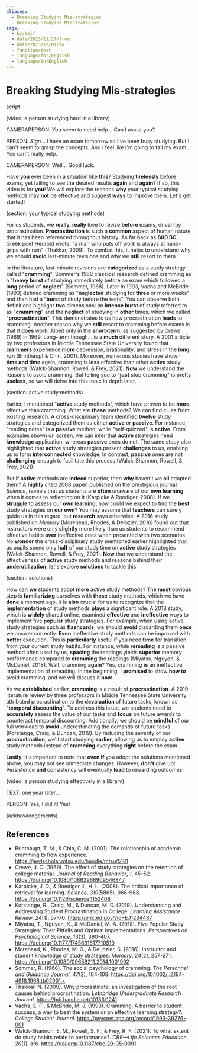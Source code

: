 ```yaml
---
aliases:
  - Breaking Studying Mis-strategies
  - Breaking Studying Misstrategies
tags:
  - by/self
  - date/2023/11/27/from
  - date/2023/12/01/to
  - function/text
  - language/for/English
  - language/in/English
---
```


# Breaking Studying Mis-strategies

script

(video: a person studying hard in a library)

CAMERAPERSON: You seem to need help... Can I assist you?

PERSON: _Sign_... I have an exam tomorrow so I've been busy studying. But I can't seem to grasp the concepts. And I feel like I'm going to fail my exam... You can't really help.

CAMERAPERSON: Well... Good luck.

Have __you__ ever been in a situation like __this__? Studying __tirelessly__ before exams, yet failing to see the desired results __again__ and __again__? If so, this video is for __you__! We will explore the reasons __why__ your typical studying methods may __not__ be effective and suggest __ways__ to improve them. Let's get started!

(section: your typical studying methods)

For us students, we __really, really__ love to revise __before__ exams, driven by procrastination. __Procrastination__ is such a __common__ aspect of human nature that it has been referenced throughout history. As far back as __800 BC__, Greek poet Hedroid wrote, "a man who puts off work is always at hand-grips with ruin" (Thakkar, 2009). To combat this, it helps to understand why we should __avoid__ last-minute revisions and why we __still__ resort to them.

In the literature, last-minute revisions are __categorized__ as a study strategy called "__cramming__". Sommer's 1968 classical research defined cramming as a "__heavy burst__ of studying immediately before an exam which followed a __long__ period of __neglect__" (Sommer, 1968). Later in 1993, Vacha and McBride (1993) defined cramming as "__neglected__ studying for __three__ or more weeks" and then had a "__burst__ of study before the tests". You can observe both definitions highlight __two__ dimensions: an __intense burst__ of study referred to as "__cramming__" and the __neglect__ of studying in __other__ times, which we called "__procrastination__". This demonstrates to us how procrastination __leads__ to cramming. Another reason why we __still__ resort to cramming before exams is that it __does__ work! Albeit only in the __short-term__, as suggested by Crewe (1969) in 1969. Long-term though... is a __much__ different story. A 2001 article by two professors in Middle Tennessee State University found that __crammers__ experience __more__ depression, irrationality, and stress in the __long run__ (Brinthaupt & Chin, 2001). Moreover, numerous studies have shown __time and time__ again, cramming is __less__ effective than other __active__ study methods (Walck-Shannon, Rowell, & Frey, 2021). __Now__ we understand the reasons to avoid cramming. But telling you to "__just__ stop cramming" is pretty __useless__, so we will delve into this topic in depth later.

(section: active study methods)

Earlier, I mentioned "__active__ study methods", which have proven to be __more__ effective than cramming. What are __these__ methods? We can find clues from existing research. A cross-disciplinary team identified __twelve__ study strategies and categorized them as either __active__ or __passive__. For instance, "reading notes" is a __passive__ method, while "self-quizzed" is __active__. From examples shown on screen, we can infer that __active__ strategies need __knowledge__ application, whereas __passive__ ones do not. The same study also highlighted that __active__ study strategies present __challenges__ to us, enabling us to form __interconnected__ knowledge. In contrast, __passive__ ones are not __challenging__ enough to facilitate this process (Walck-Shannon, Rowell, & Frey, 2021).

But if __active__ methods are __indeed__ superior, then __why__ haven't we __all__ adopted them? A __highly__ cited 2008 paper, published on the prestigious journal _Science_, reveals that us students are __often__ unaware of our __own learning__ when it comes to reflecting on it (Karpicke & Roediger, 2008). If we __struggle__ to assess our __own learning__, how could we expect to find the __best__ study strategies on __our own__? You may assume that __teachers__ can surely guide us in this regard, but __research__ says otherwise. A 2016 study published on _Memory_ (Morehead, Rhodes, & Delozier, 2016) found out that instructors were only __slightly__ more likely than us students to recommend effective habits __over__ ineffective ones when presented with two scenarios. No __wonder__ the cross-disciplinary study mentioned earlier highlighted that us pupils spend only __half__ of our study time on __active__ study strategies (Walck-Shannon, Rowell, & Frey, 2021). __Now__ that we understand the effectiveness of __active__ study methods and reasons behind their __underutilization__, let's explore __solutions__ to tackle this.

(section: solutions)

How can __we__ students adopt __more__ active study methods? The __most__ obvious step is __familiarizing__ ourselves with __these__ study methods, which we have __done__ a moment ago. It is __also__ crucial for us to recognize that the __implementation__ of study methods __plays__ a significant role. A 2018 study, which is __widely__ shared online, examined __effective__ and __ineffective__ ways to implement five __popular__ study strategies. For example, when using active study strategies such as __flashcards__, we should __avoid__ discarding them __once__ we answer correctly. __Even__ ineffective study methods can be improved with __better__ execution. This is __particularly__ useful if you need __time__ for transition from your current study habits. For instance, while __rereading__ is a passive method often used by us, __spacing__ the readings yields __superior__ memory performance compared to __cramming__ the readings (Miyatsu, Nguyen, & McDaniel, 2018). Wait, cramming __again__? Yes, cramming __is__ an ineffective implementation of rereading. In the beginning, I __promised__ to show __how to__ avoid cramming, and we will discuss it __now__.

As we __established__ earlier, __cramming__ is a result of __procrastination__. A 2019 literature review by three professors in Middle Tennessee State University attributed procrastination to the __devaluation__ of future tasks, known as "__temporal discounting__". To address this issue, we students need to __accurately__ assess the value of our tasks and __focus__ on future awards to counteract temporal discounting. Additionally, we should be __mindful__ of our full workload to __avoid__ underestimating the demands of future tasks (Korstange, Craig, & Duncan, 2019). By reducing the severity of our __procrastination__, we'll start studying __earlier__, allowing us to employ __active__ study methods instead of __cramming__ everything __right__ before the exam.

__Lastly__, it's important to note that __even if__ you adopt the solutions mentioned above, you __may__ not see immediate changes. However, __don't__ give up! Persistence __and__ consistency will eventually __lead__ to rewarding outcomes!

(video: a person studying effectively in a library)

TEXT: one year later...

PERSON: Yes, I did it! Yes!

(acknowledgements)

## References

- Brinthaupt, T. M., & Chin, C. M. (2001). The relationship of academic cramming to flow experience. <https://jewlscholar.mtsu.edu/handle/mtsu/5181>
- Crewe, J. C. (1969). The effect of study strategies on the retention of college material. _Journal of Reading Behavior_, _1_, 45–52. <https://doi.org/10.1080/10862966909546847>
- Karpicke, J. D., & Roediger III, H. L. (2008). The critical importance of retrieval for learning. _Science_, _319_(5865), 966-968. <https://doi.org/10.1126/science.1152408>
- Korstange, R., Craig, M., & Duncan, M. D. (2019). Understanding and Addressing Student Procrastination in College. _Learning Assistance Review_, _24_(1), 57-70. <https://eric.ed.gov/?id=EJ1234437>
- Miyatsu, T., Nguyen, K., & McDaniel, M. A. (2018). Five Popular Study Strategies: Their Pitfalls and Optimal Implementations. _Perspectives on Psychological Science_, _13_(3), 390-407. <https://doi.org/10.1177/1745691617710510>
- Morehead, K., Rhodes, M. G., & DeLozier, S. (2016). Instructor and student knowledge of study strategies. _Memory_, _24_(2), 257-271. <https://doi.org/10.1080/09658211.2014.1001992>
- Sommer, R. (1968). The social psychology of cramming. _The Personnel and Guidance Journal_, _47_(2), 104-109. <https://doi.org/10.1002/j.2164-4918.1968.tb02901.x>
- Thakkar, N. (2009). Why procrastinate: an investigation of the root causes behind procrastination. _Lethbridge Undergraduate Research Journal_. <https://hdl.handle.net/10133/1241>
- Vacha, E. F., & McBride, M. J. (1993). Cramming: A barrier to student success, a way to beat the system or an effective learning strategy?. _College Student Journal_. <https://psycnet.apa.org/record/1993-39276-001>
- Walck-Shannon, E. M., Rowell, S. F., & Frey, R. F. (2021). To what extent do study habits relate to performance?. _CBE—Life Sciences Education_, _20_(1), ar6. <https://doi.org/10.1187/cbe.20-05-0091>
